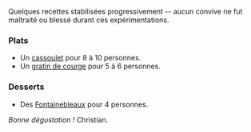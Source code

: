 Quelques recettes stabilisées progressivement -- aucun convive ne fut
maltraité ou blessé durant ces expérimentations.

### Plats<a id="sec-1" name="sec-1"></a>
- Un [cassoulet](./cassoulet.md) pour 8 à 10 personnes.
- Un [gratin de courge](./gratin-de-courge.md) pour 5 à 6 personnes.

### Desserts<a id="sec-2" name="sec-2"></a>
- Des [Fontainebleaux](./fontainebleau.md) pour 4 personnes.

*Bonne dégustation !*
Christian.
